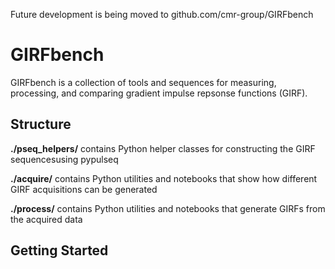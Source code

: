 Future development is being moved to github.com/cmr-group/GIRFbench

# GIRFbench

GIRFbench is a collection of tools and sequences for measuring, processing, and comparing gradient impulse repsonse functions (GIRF).

## Structure

**./pseq_helpers/** contains Python helper classes for constructing the GIRF sequencesusing pypulseq

**./acquire/**  contains Python utilities and notebooks that show how different GIRF acquisitions can be generated

**./process/**  contains Python utilities and notebooks that generate GIRFs from the acquired data

## Getting Started



